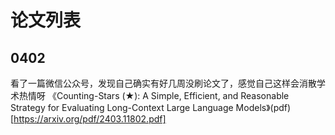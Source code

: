 # 论文列表

## 0402
看了一篇微信公众号，发现自己确实有好几周没刷论文了，感觉自己这样会消散学术热情呀
《Counting-Stars (★): A Simple, Efficient, and Reasonable Strategy for Evaluating Long-Context Large Language Models》(pdf)[https://arxiv.org/pdf/2403.11802.pdf]
